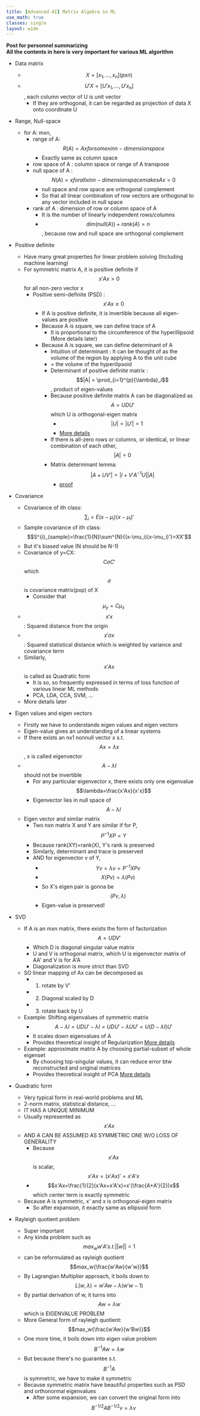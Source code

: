 ```yaml
---
title: [Advanced AI] Matrix Algebra in ML
use_math: true
classes: single
layout: wide
---
```

**Post for personnel summarizing**  
**All the contents in here is very important for various ML algorithm**  
  
- Data matrix
  - $$X = [x_1, ..., x_n] (pxn)$$
  - $$U'X = [U'x_1, ..., U'x_n]$$, each column vector of U is unit vector
    - If they are orthogonal, it can be regarded as projection of data X onto coordinate U  
    
- Range, Null-space
  - for A: mxn,
    - range of A: $$R(A) = Ax for some x in n-dimension space$$
      - Exactly same as column space
    - row space of A : column space or range of A transpose
    - null space of A : $$N(A) = x for all x in n-dimension space makes Ax=0$$
      - null space and row space are orthogonal complement
      - So that all linear combination of row vectors are orthogonal to any vector included in null space
    - rank of A : dimension of row or column space of A
      - It is the number of linearly independent rows/columns
      - $$dim(null(A))+rank(A)=n$$, because row and null space are orthogonal complement
- Positive definite  
  - Have many great properties for linear problem solving (Including machine learning)
  - For symmetric matrix A, it is positive definite if $$x'Ax>0$$ for all non-zero vector x
    - Positive semi-definite (PSD) : $$x'Ax{\geq}0$$
      - If A is positive definite, it is invertible because all eigen-values are positive
      - Because A is square, we can define trace of A
        - It is proportional to the circumference of the hyperillipsoid (More details later)
      - Because A is square, we can define determinant of A
        - Intuition of determinant : It can be thought of as the volume of the region by applying A to the unit cube
        - = the volume of the hyperilipsoid
        - Determinant of positive definite matrix : $$|A| = \prod_{i=1}^{p}{\lambda}_i$$, product of eigen-values
        - Because positive definite matrix A can be diagonalized as $$A=UDU'$$ which U is orthogonal-eigen matrix
          - $$|U|=|U'|=1$$
          - [More details](https://parkgeonyeong.github.io/Gaussian-Distribution-(1)/)
        - If there is all-zero rows or columns, or identical, or linear combination of each other, $$|A|=0$$
        - Matrix determinant lemma: $$|A+UV'|=|I+V'A^{-1}U||A|$$
          - [proof](https://en.wikipedia.org/wiki/Matrix_determinant_lemma)
- Covariance
  - Covariance of ith class: $$\sum_i =E(x-\mu_i)(x-\mu_i)'$$
  - Sample covariance of ith class: $$S^{i}_{sample}=\frac{1}{N}\sum^{N}{(x-\mu_i)(x-\mu_i)'}=XX'$$
  - But it's biased value (N should be N-1)
  - Covariance of y=CX: $$C{\sigma}C'$$ which $$\sigma$$ is covariance matrix(pxp) of X
    - Consider that $$\mu_y = C\mu_x$$
  - $$x'x$$ : Squared distance from the origin
  - $$x'{\sigma}x$$ : Squared statistical distance which is weighted by variance and covariance term
  - Similarly, $$x'Ax$$ is called as Quadratic form
    - It is so, so frequently expressed in terms of loss function of various linear ML methods
    - PCA, LDA, CCA, SVM, ...
  - More details later
- Eigen values and eigen vectors
  - Firstly we have to understands eigen values and eigen vectors
  - Eigen-value gives an understanding of a linear systems
  - If there exists an nx1 nonnull vector x s.t. $$Ax = {\lambda}x$$, x is called eigenvector
  - $$A-{\lambda}I$$ should not be invertible
    - For any particular eigenvector x, there exists only one eigenvalue $$\lambda=\frac{x'Ax}{x'x}$$
    - Eigenvector lies in null space of $$A-{\lambda}I$$
  - Eigen vector and similar matrix
    - Two nxn matrix X and Y are similar if for P, $$P^{-1}XP=Y$$
    - Because rank(XY)=rank(X), Y's rank is preserved
    - Similarly, determinant and trace is preserved
    - AND for eigenvector v of Y, 
      - $$Yv = {\lambda}v = P^{-1}XPv$$
      - $$X(Pv) = {\lambda}(Pv)$$
      - So X's eigen pair is gonna be $$(Pv, \lambda)$$
      - Eigen-value is preserved!
- SVD
  - If A is an mxn matrix, there exists the form of factorization $$A=UDV'$$
    - Which D is diagonal singular value matrix
    - U and V is orthogonal matrix, which U is eigenvector matrix of AA' and V is for A'A
    - Diagonalization is more strict than SVD
  - SO linear mapping of Ax can be decomposed as
    - 1. rotate by V'
    - 2. Diagonal scaled by D
    - 3. rotate back by U
  - Example: Shifting eigenvalues of symmetric matrix
    - $$A-{\lambda}I = UDU'-{\lambda}I = UDU'-{\lambda}UU' = U(D-{\lambda}I)U'$$
    - It scales down eigenvalues of A
    - Provides theoretical insight of Regularization [More details](Link)
  - Example: approximate matrix A by choosing partial-subset of whole eigenset
    - By choosing top-singular values, it can reduce error btw reconstructed and original matrices
    - Provides theoretical insight of PCA [More details](Link)
- Quadratic form
  - Very typical form in real-world problems and ML
  - 2-norm matrix, statistical distance, ...
  - IT HAS A UNIQUE MINIMUM
  - Usually represented as $$x'Ax$$
  - AND A CAN BE ASSUMED AS SYMMETRIC ONE W/O LOSS OF GENERALITY
    - Because $$x'Ax$$ is scalar, $$x'Ax=(x'Ax)'=x'A'x$$
    - $$x'Ax=\frac{1}{2}(x'Ax+x'A'x)=x'(\frac{A+A'}{2})x$$ which center term is exactly symmetric
  - Because A is symmetric, x' and x is orthogonal-eigen matrix
    - So after expansion, it exactly same as ellipsoid form
- Rayleigh quotient problem
  - Super important
  - Any kinda problem such as $$max_w{w'A'} s.t. ||w||=1$$
  - can be reformulated as rayleigh quotient $$max_w{\frac{w'Aw}{w'w}}$$
  - By Lagrangian Multiplier approach, it boils down to $$L(w,\lambda)=w'Aw-\lambda(w'w-1)$$
  - By partial derivation of w, it turns into $$Aw={\lambda}w$$ which is EIGENVALUE PROBLEM
  - More General form of rayleigh quotient: $$max_w{\frac{w'Aw}{w'Bw}}$$
  - One more time, it boils down into eigen value problem $$B^{-1}Aw={\lambda}w$$
  - But because there's no guarantee s.t. $$B^{-1}A$$ is symmetric, we have to make it symmetric
  - Because symmetric matrix have beautiful properties such as PSD and orthonormal eigenvalues
    - After some expansion, we can convert the original form into $$B^{-1/2}AB^{-1/2}v={\lambda}v$$
